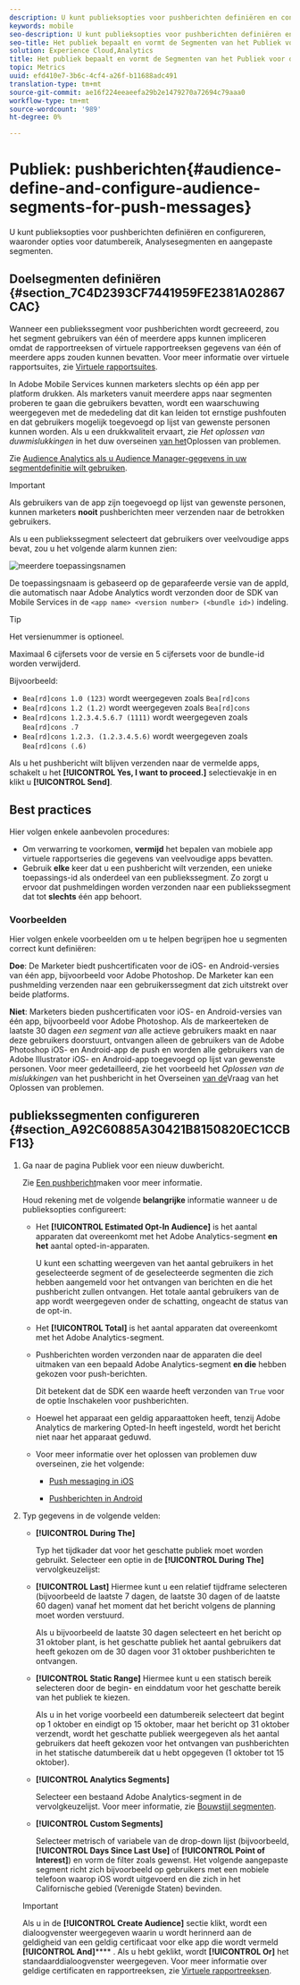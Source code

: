 ```yaml
---
description: U kunt publieksopties voor pushberichten definiëren en configureren, waaronder opties voor datumbereik, Analysesegmenten en aangepaste segmenten.
keywords: mobile
seo-description: U kunt publieksopties voor pushberichten definiëren en configureren, waaronder opties voor datumbereik, Analysesegmenten en aangepaste segmenten.
seo-title: Het publiek bepaalt en vormt de Segmenten van het Publiek voor de Duw Berichten
solution: Experience Cloud,Analytics
title: Het publiek bepaalt en vormt de Segmenten van het Publiek voor de Duw Berichten
topic: Metrics
uuid: efd410e7-3b6c-4cf4-a26f-b11688adc491
translation-type: tm+mt
source-git-commit: ae16f224eeaeefa29b2e1479270a72694c79aaa0
workflow-type: tm+mt
source-wordcount: '989'
ht-degree: 0%

---
```



# Publiek: pushberichten{#audience-define-and-configure-audience-segments-for-push-messages}

U kunt publieksopties voor pushberichten definiëren en configureren, waaronder opties voor datumbereik, Analysesegmenten en aangepaste segmenten.

## Doelsegmenten definiëren {#section_7C4D2393CF7441959FE2381A02867CAC}

Wanneer een publiekssegment voor pushberichten wordt gecreeerd, zou het segment gebruikers van één of meerdere apps kunnen impliceren omdat de rapportreeksen of virtuele rapportreeksen gegevens van één of meerdere apps zouden kunnen bevatten. Voor meer informatie over virtuele rapportsuites, zie [Virtuele rapportsuites](/help/using/manage-apps/c-mob-vrs.md).

In Adobe Mobile Services kunnen marketers slechts op één app per platform drukken. Als marketers vanuit meerdere apps naar segmenten proberen te gaan die gebruikers bevatten, wordt een waarschuwing weergegeven met de mededeling dat dit kan leiden tot ernstige pushfouten en dat gebruikers mogelijk toegevoegd op lijst van gewenste personen kunnen worden. Als u een drukkwaliteit ervaart, zie *Het oplossen van duwmislukkingen* in het duw overseinen [van het](/help/using/in-app-messaging/t-create-push-message/c-schedule-push-message.md)Oplossen van problemen.

Zie [Audience Analytics als u Audience Manager-gegevens in uw segmentdefinitie wilt gebruiken](https://docs-author-stg.corp.adobe.com/content/help/en/analytics/integration/audience-analytics/mc-audiences-aam.html).

>[!IMPORTANT]
>
>Als gebruikers van de app zijn toegevoegd op lijst van gewenste personen, kunnen marketers **nooit** pushberichten meer verzenden naar de betrokken gebruikers.

Als u een publiekssegment selecteert dat gebruikers over veelvoudige apps bevat, zou u het volgende alarm kunnen zien:

![meerdere toepassingsnamen](assets/multiple_appname.png)

De toepassingsnaam is gebaseerd op de geparafeerde versie van de appId, die automatisch naar Adobe Analytics wordt verzonden door de SDK van Mobile Services in de `<app name> <version number> (<bundle id>)` indeling.

>[!TIP]
>
>Het versienummer is optioneel.

Maximaal 6 cijfersets voor de versie en 5 cijfersets voor de bundle-id worden verwijderd.

Bijvoorbeeld:

* `Bea[rd]cons 1.0 (123)` wordt weergegeven zoals `Bea[rd]cons`
* `Bea[rd]cons 1.2 (1.2)` wordt weergegeven zoals `Bea[rd]cons`
* `Bea[rd]cons 1.2.3.4.5.6.7 (1111)` wordt weergegeven zoals `Bea[rd]cons .7`
* `Bea[rd]cons 1.2.3. (1.2.3.4.5.6)` wordt weergegeven zoals `Bea[rd]cons (.6)`

Als u het pushbericht wilt blijven verzenden naar de vermelde apps, schakelt u het **[!UICONTROL Yes, I want to proceed.]** selectievakje in en klikt u **[!UICONTROL Send]**.

## Best practices

Hier volgen enkele aanbevolen procedures:

* Om verwarring te voorkomen, **vermijd** het bepalen van mobiele app virtuele rapportseries die gegevens van veelvoudige apps bevatten.
* Gebruik **elke** keer dat u een pushbericht wilt verzenden, een unieke toepassings-id als onderdeel van een publiekssegment.
Zo zorgt u ervoor dat pushmeldingen worden verzonden naar een publiekssegment dat tot **slechts** één app behoort.

### Voorbeelden

Hier volgen enkele voorbeelden om u te helpen begrijpen hoe u segmenten correct kunt definiëren:

**Doe**: De Marketer biedt pushcertificaten voor de iOS- en Android-versies van één app, bijvoorbeeld voor Adobe Photoshop. De Marketer kan een pushmelding verzenden naar een gebruikerssegment dat zich uitstrekt over beide platforms.

**Niet**: Marketers bieden pushcertificaten voor iOS- en Android-versies van één app, bijvoorbeeld voor Adobe Photoshop. Als de markeerteken de laatste 30 dagen *een segment van* alle actieve gebruikers maakt en naar deze gebruikers doorstuurt, ontvangen alleen de gebruikers van de Adobe Photoshop iOS- en Android-app de push en worden alle gebruikers van de Adobe Illustrator iOS- en Android-app toegevoegd op lijst van gewenste personen. Voor meer gedetailleerd, zie het voorbeeld het *Oplossen van de mislukkingen* van het pushbericht in het Overseinen [van de](/help/using/in-app-messaging/t-create-push-message/c-troubleshooting-push-messaging.md)Vraag van het Oplossen van problemen.

## publiekssegmenten configureren {#section_A92C60885A30421B8150820EC1CCBF13}

1. Ga naar de pagina Publiek voor een nieuw duwbericht.

   Zie [Een pushbericht](/help/using/in-app-messaging/t-create-push-message/t-create-push-message.md)maken voor meer informatie.

   Houd rekening met de volgende **belangrijke** informatie wanneer u de publieksopties configureert:

   * Het **[!UICONTROL Estimated Opt-In Audience]** is het aantal apparaten dat overeenkomt met het Adobe Analytics-segment **en het** aantal opted-in-apparaten.

      U kunt een schatting weergeven van het aantal gebruikers in het geselecteerde segment of de geselecteerde segmenten die zich hebben aangemeld voor het ontvangen van berichten en die het pushbericht zullen ontvangen. Het totale aantal gebruikers van de app wordt weergegeven onder de schatting, ongeacht de status van de opt-in.

   * Het **[!UICONTROL Total]** is het aantal apparaten dat overeenkomt met het Adobe Analytics-segment.

   * Pushberichten worden verzonden naar de apparaten die deel uitmaken van een bepaald Adobe Analytics-segment **en die** hebben gekozen voor push-berichten.

      Dit betekent dat de SDK een waarde heeft verzonden van `True` voor de optie Inschakelen voor pushberichten.

   * Hoewel het apparaat een geldig apparaattoken heeft, tenzij Adobe Analytics de markering Opted-In heeft ingesteld, wordt het bericht niet naar het apparaat geduwd.

   * Voor meer informatie over het oplossen van problemen duw overseinen, zie het volgende:

      * [Push messaging in iOS](https://docs.adobe.com/content/help/en/mobile-services/ios/messaging-ios/push-messaging/push-messaging.html)

      * [Pushberichten in Android](https://docs.adobe.com/content/help/en/mobile-services/android/messaging-android/push-messaging/push-messaging.html)

1. Typ gegevens in de volgende velden:

   * **[!UICONTROL During The]**

      Typ het tijdkader dat voor het geschatte publiek moet worden gebruikt. Selecteer een optie in de **[!UICONTROL During The]** vervolgkeuzelijst:

   * **[!UICONTROL Last]** Hiermee kunt u een relatief tijdframe selecteren (bijvoorbeeld de laatste 7 dagen, de laatste 30 dagen of de laatste 60 dagen) vanaf het moment dat het bericht volgens de planning moet worden verstuurd.

      Als u bijvoorbeeld de laatste 30 dagen selecteert en het bericht op 31 oktober plant, is het geschatte publiek het aantal gebruikers dat heeft gekozen om de 30 dagen voor 31 oktober pushberichten te ontvangen.

   * **[!UICONTROL Static Range]** Hiermee kunt u een statisch bereik selecteren door de begin- en einddatum voor het geschatte bereik van het publiek te kiezen.

      Als u in het vorige voorbeeld een datumbereik selecteert dat begint op 1 oktober en eindigt op 15 oktober, maar het bericht op 31 oktober verzendt, wordt het geschatte publiek weergegeven als het aantal gebruikers dat heeft gekozen voor het ontvangen van pushberichten in het statische datumbereik dat u hebt opgegeven (1 oktober tot 15 oktober).

   * **[!UICONTROL Analytics Segments]**

      Selecteer een bestaand Adobe Analytics-segment in de vervolgkeuzelijst. Voor meer informatie, zie [Bouwstijl segmenten](https://docs.adobe.com/content/help/en/analytics/components/segmentation/segmentation-workflow/seg-build.html).

   * **[!UICONTROL Custom Segments]**

      Selecteer metrisch of variabele van de drop-down lijst (bijvoorbeeld, **[!UICONTROL Days Since Last Use]** of **[!UICONTROL Point of Interest]**) en vorm de filter zoals gewenst. Het volgende aangepaste segment richt zich bijvoorbeeld op gebruikers met een mobiele telefoon waarop iOS wordt uitgevoerd en die zich in het Californische gebied (Verenigde Staten) bevinden.
   >[!IMPORTANT]
   >
   >Als u in de **[!UICONTROL Create Audience]** sectie klikt, wordt een dialoogvenster weergegeven waarin u wordt herinnerd aan de geldigheid van een geldig certificaat voor elke app die wordt vermeld **[!UICONTROL And]****** . Als u hebt geklikt, wordt **[!UICONTROL Or]** het standaarddialoogvenster weergegeven. Voor meer informatie over geldige certificaten en rapportreeksen, zie [Virtuele rapportreeksen](/help/using/manage-apps/c-mob-vrs.md).
